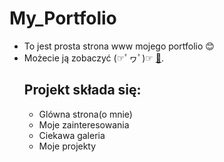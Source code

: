 # My_Portfolio
- To jest prosta strona www mojego portfolio 😊
- Możecie ją zobaczyć (☞ﾟヮﾟ)☞ [📰](https://anastasiiaviolet.github.io/My_Portfolio/).
  ## Projekt składa się:
  - Glówna strona(o mnie)
  - Moje zainteresowania
  - Ciekawa galeria
  - Moje projekty
